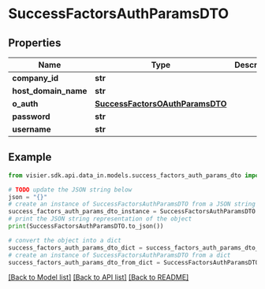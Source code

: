 # SuccessFactorsAuthParamsDTO


## Properties

Name | Type | Description | Notes
------------ | ------------- | ------------- | -------------
**company_id** | **str** |  | [optional] 
**host_domain_name** | **str** |  | [optional] 
**o_auth** | [**SuccessFactorsOAuthParamsDTO**](SuccessFactorsOAuthParamsDTO.md) |  | [optional] 
**password** | **str** |  | [optional] 
**username** | **str** |  | [optional] 

## Example

```python
from visier.sdk.api.data_in.models.success_factors_auth_params_dto import SuccessFactorsAuthParamsDTO

# TODO update the JSON string below
json = "{}"
# create an instance of SuccessFactorsAuthParamsDTO from a JSON string
success_factors_auth_params_dto_instance = SuccessFactorsAuthParamsDTO.from_json(json)
# print the JSON string representation of the object
print(SuccessFactorsAuthParamsDTO.to_json())

# convert the object into a dict
success_factors_auth_params_dto_dict = success_factors_auth_params_dto_instance.to_dict()
# create an instance of SuccessFactorsAuthParamsDTO from a dict
success_factors_auth_params_dto_from_dict = SuccessFactorsAuthParamsDTO.from_dict(success_factors_auth_params_dto_dict)
```
[[Back to Model list]](../README.md#documentation-for-models) [[Back to API list]](../README.md#documentation-for-api-endpoints) [[Back to README]](../README.md)


